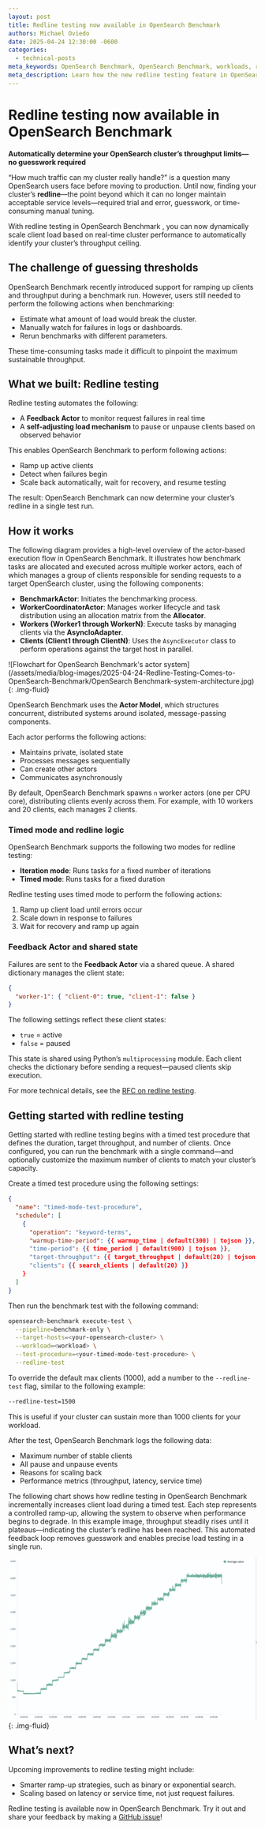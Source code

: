 ```yaml
---
layout: post
title: Redline testing now available in OpenSearch Benchmark
authors: Michael Oviedo
date: 2025-04-24 12:30:00 -0600
categories:
  - technical-posts
meta_keywords: OpenSearch Benchmark, OpenSearch Benchmark, workloads, redline testing
meta_description: Learn how the new redline testing feature in OpenSearch Benchmark helps you automatically determine the maximum throughput your cluster can handle—no guesswork required.
---
```


# Redline testing now available in OpenSearch Benchmark

**Automatically determine your OpenSearch cluster’s throughput limits—no guesswork required**

“How much traffic can my cluster really handle?” is a question many OpenSearch users face before moving to production. Until now, finding your cluster’s **redline**—the point beyond which it can no longer maintain acceptable service levels—required trial and error, guesswork, or time-consuming manual tuning.

With redline testing in OpenSearch Benchmark , you can now dynamically scale client load based on real-time cluster performance to automatically identify your cluster’s throughput ceiling.


## The challenge of guessing thresholds

OpenSearch Benchmark recently introduced support for ramping up clients and throughput during a benchmark run. However, users still needed to perform the following actions when benchmarking:

- Estimate what amount of load would break the cluster.  
- Manually watch for failures in logs or dashboards.  
- Rerun benchmarks with different parameters.  

These time-consuming tasks made it difficult to pinpoint the maximum sustainable throughput.

## What we built: Redline testing

Redline testing automates the following:

- A **Feedback Actor** to monitor request failures in real time  
- A **self-adjusting load mechanism** to pause or unpause clients based on observed behavior  

This enables OpenSearch Benchmark to perform following actions:

- Ramp up active clients  
- Detect when failures begin  
- Scale back automatically, wait for recovery, and resume testing  

The result: OpenSearch Benchmark can now determine your cluster’s redline in a single test run.

## How it works

The following diagram provides a high-level overview of the actor-based execution flow in OpenSearch Benchmark. It illustrates how benchmark tasks are allocated and executed across multiple worker actors, each of which manages a group of clients responsible for sending requests to a target OpenSearch cluster, using the following components:

- **BenchmarkActor**: Initiates the benchmarking process.  
- **WorkerCoordinatorActor**: Manages worker lifecycle and task distribution using an allocation matrix from the **Allocator**.  
- **Workers (Worker1 through WorkerN)**: Execute tasks by managing clients via the **AsyncIoAdapter**.  
- **Clients (Client1 through ClientN)**: Uses the `AsyncExecutor` class to perform operations against the target host in parallel.  

![Flowchart for OpenSearch Benchmark's actor system](/assets/media/blog-images/2025-04-24-Redline-Testing-Comes-to-OpenSearch-Benchmark/OpenSearch Benchmark-system-architecture.jpg){: .img-fluid}

OpenSearch Benchmark uses the **Actor Model**, which structures concurrent, distributed systems around isolated, message-passing components.

Each actor performs the following actions:

- Maintains private, isolated state  
- Processes messages sequentially  
- Can create other actors  
- Communicates asynchronously  

By default, OpenSearch Benchmark spawns `n` worker actors (one per CPU core), distributing clients evenly across them. For example, with 10 workers and 20 clients, each manages 2 clients.
 

### Timed mode and redline logic

OpenSearch Benchmark supports the following two modes for redline testing:

- **Iteration mode**: Runs tasks for a fixed number of iterations  
- **Timed mode**: Runs tasks for a fixed duration  

Redline testing uses timed mode to perform the following actions:

1. Ramp up client load until errors occur  
2. Scale down in response to failures  
3. Wait for recovery and ramp up again  

### Feedback Actor and shared state

Failures are sent to the **Feedback Actor** via a shared queue. A shared dictionary manages the client state:

```json
{
  "worker-1": { "client-0": true, "client-1": false }
}
```

The following settings reflect these client states: 

- `true` = active  
- `false` = paused  

This state is shared using Python’s `multiprocessing` module. Each client checks the dictionary before sending a request—paused clients skip execution.

For more technical details, see the [RFC on redline testing](https://github.com/opensearch-project/opensearch-benchmark/issues/785#issue-2898221524).

## Getting started with redline testing

Getting started with redline testing begins with a timed test procedure that defines the duration, target throughput, and number of clients. Once configured, you can run the benchmark with a single command—and optionally customize the maximum number of clients to match your cluster’s capacity.

Create a timed test procedure using the following settings:

```json
{
  "name": "timed-mode-test-procedure",
  "schedule": [
    {
      "operation": "keyword-terms",
      "warmup-time-period": {{ warmup_time | default(300) | tojson }},
      "time-period": {{ time_period | default(900) | tojson }},
      "target-throughput": {{ target_throughput | default(20) | tojson }},
      "clients": {{ search_clients | default(20) }}
    }
  ]
}
```

Then run the benchmark test with the following command:

```bash
opensearch-benchmark execute-test \
  --pipeline=benchmark-only \
  --target-hosts=<your-opensearch-cluster> \
  --workload=<workload> \
  --test-procedure=<your-timed-mode-test-procedure> \
  --redline-test
```

To override the default max clients (1000), add a number to the `--redline-test` flag, similar to the following example:

```bash
--redline-test=1500
```

This is useful if your cluster can sustain more than 1000 clients for your workload.

After the test, OpenSearch Benchmark logs the following data:

- Maximum number of stable clients  
- All pause and unpause events  
- Reasons for scaling back  
- Performance metrics (throughput, latency, service time)  

The following chart shows how redline testing in OpenSearch Benchmark incrementally increases client load during a timed test. Each step represents a controlled ramp-up, allowing the system to observe when performance begins to degrade. In this example image, throughput steadily rises until it plateaus—indicating the cluster’s redline has been reached. This automated feedback loop removes guesswork and enables precise load testing in a single run.


![Latency over time](/assets/media/blog-images/2025-04-24-Redline-Testing-Comes-to-OpenSearch-Benchmark/dashboards-latency-over-time.png){: .img-fluid}

## What’s next?

Upcoming improvements to redline testing might include:

- Smarter ramp-up strategies, such as binary or exponential search.  
- Scaling based on latency or service time, not just request failures.  

Redline testing is available now in OpenSearch Benchmark. Try it out and share your feedback by making a [GitHub issue](https://github.com/opensearch-project/OpenSearch-Benchmark/issues)!
